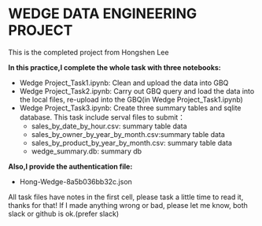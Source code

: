 # WEDGE DATA ENGINEERING PROJECT

This is the completed project from Hongshen Lee

**In this practice,I complete the whole task with three notebooks:**
- Wedge Project_Task1.ipynb: Clean and upload the data into GBQ
- Wedge Project_Task2.ipynb: Carry out GBQ query and load the data into the local files, re-upload into the GBQ(in Wedge Project_Task1.ipynb)
- Wedge Project_Task3.ipynb: Create three summary tables and sqlite database.
    This task include serval files to submit：
    - sales_by_date_by_hour.csv: summary table data
    - sales_by_owner_by_year_by_month.csv:summary table data
    - sales_by_product_by_year_by_month.csv: summary table data
    - wedge_summary.db: summary db

**Also,I provide the authentication file:**
- Hong-Wedge-8a5b036bb32c.json


All task files have notes in the first cell, please task a little time to read it, thanks for that! If I made anything wrong or bad, please let me know, both slack or github is ok.(prefer slack)





 
